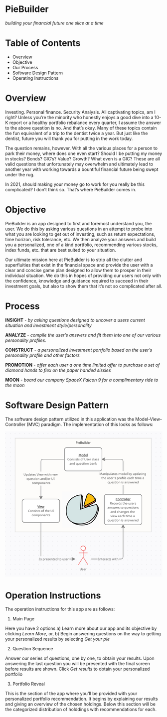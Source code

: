 # PieBuilder
*building your financial future one slice at a time*

# Table of Contents 
* Overview
* Objective
* Our Process
* Software Design Pattern
* Operating Instructions 

# Overview

Investing. Personal finance. Security Analysis. All captivating topics, am I right? Unless you’re the minority who honestly enjoys a good dive into a 10-K report or a healthy portfolio rebalance every quarter, I assume the answer to the above question is no. And that’s okay. Many of these topics contain the fun equivalent of a trip to the dentist twice a year. But just like the dentist, future you will thank you for putting in the work today.

The question remains, however. With all the various places for a person to park their money, where does one even start? Should I be putting my money in stocks? Bonds? GIC’s? Value? Growth? What even is a GIC? These are all valid questions that unfortunately may overwhelm and ultimately lead to another year with working towards a bountiful financial future being swept under the rug. 

In 2021, should making your money go to work for you really be this complicated? I don’t think so. That’s where PieBuilder comes in.

# Objective

PieBuilder is an app designed to first and foremost understand you, the user. We do this by asking various questions in an attempt to probe into what you are looking to get out of investing, such as return expectations, time horizon, risk tolerance, etc. We then analyze your answers and build you a personalized, one of a kind portfolio, recommending various stocks, index funds, etc. that are best suited to your situation. 

Our ultimate mission here at PieBuilder is to strip all the clutter and superfluities that exist in the financial space and provide the user with a clear and concise game plan designed to allow them to prosper in their individual situation.  We do this in hopes of providing our users not only with the confidence, knowledge and guidance required to succeed in their investment goals, but also to show them that it’s not so complicated after all. 

# Process

**INSIGHT** - *by asking questions designed to uncover a users current situation and investment style/personality*

**ANALYZE** - *compile the user’s answers and fit them into one of our various personality profiles.*

**CONSTRUCT** - *a personalized investment portfolio based on the user’s personality profile and other factors*

**PROMOTION** - *offer each user a one time limited offer to purchase a set of diamond hands to flex on the paper handed sissies*

**MOON** - *board our company SpaceX Falcon 9 for a complimentary ride to the moon*

# Software Design Pattern

The software design pattern utilized in this application was the Model-View-Controller (MVC) paradigm. The implementation of this looks as follows:

<div align=center><img src="/images/MVC.png" /></div>

# Operation Instructions

The operation instructions for this app are as follows:

1. Main Page

Here you have 2 options 
  a) Learn more about our app and its objective by clicking *Learn More*, or,
  b) Begin answering questions on the way to getting your personalized results by selecting *Get your pie*
 
2. Question Sequence

Answer our series of questions, one by one, to obtain your results. Upon answering the last question you will be presented with the final screen before results are shown. Click *Get results* to obtain your personalized portfolio

3. Portfolio Reveal 

This is the section of the app where you'll be provided with your personalized portfolio recommendation. It begins by explaining our results and giving an overview of the chosen holdings. Below this section will be the categorized distribution of holddings with recommendations for each. 





